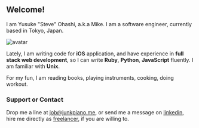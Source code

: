 ## Welcome!

I am Yusuke "Steve" Ohashi, a.k.a Mike. I am a software engineer, currently based in Tokyo, Japan.

![avatar](https://www.gravatar.com/avatar/99f50455369bdb20a7f1cd800d47ccad)

Lately, I am writing code for **iOS** application, and have experience in **full stack web development**, so I can write **Ruby**, **Python**, **JavaScript** fluently. I am familiar with **Unix**.

For my fun, I am reading books, playing instruments, cooking, doing workout.

### Support or Contact

Drop me a line at job@junkpiano.me, or send me a message on [linkedin](https://www.linkedin.com/in/yusukeohashi), hire me directly as [freelancer](https://www.freelancer.com/u/junkpiano), if you are willing to.
